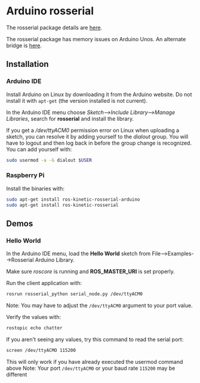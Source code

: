 # Arduino rosserial

The rosserial package details are [here](http://wiki.ros.org/rosserial_arduino/Tutorials).

The rosserial package has memory issues on Arduino Unos. An alternate bridge is [here](https://github.com/hbrobotics/ros_arduino_bridge).


## Installation

### Arduino IDE

Install Arduino on Linux by downloading it from the Arduino website.
Do not install it with `apt-get` (the version installed is not current).

In the Arduino IDE menu choose *Sketch-->Include Library-->Manage Libraries*, search 
for **rosserial** and install the library.

If you get a */dev/ttyACM0* permission error on Linux when uploading a sketch, 
you can resolve it by adding yourself to the *dialout* group.
You will have to logout and then log back in before the group change is recognized.
You can add yourself with:

```bash
sudo usermod -a -G dialout $USER
```

### Raspberry Pi

Install the binaries with:

```bash
sudo apt-get install ros-kinetic-rosserial-arduino
sudo apt-get install ros-kinetic-rosserial
```

## Demos

### Hello World

In the Arduino IDE menu, load the **Hello World** sketch from File-->Examples-->Rosserial Arduino Library.

Make sure *roscore* is running and **ROS_MASTER_URI** is set properly.

Run the client application with: 
```bash
rosrun rosserial_python serial_node.py /dev/ttyACM0
```
Note: You may have to adjust the `/dev/ttyACM0` argument to your port value.

Verify the values with:
```bash
rostopic echo chatter
```
If you aren't seeing any values, try this command to read the serial port:
```bash
screen /dev/ttyACMO 115200
```
This will only work if you have already executed the usermod command above
Note: Your port `/dev/ttyACM0` or your baud rate `115200` may be different